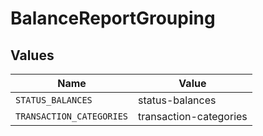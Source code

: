 # BalanceReportGrouping


## Values

| Name                     | Value                    |
| ------------------------ | ------------------------ |
| `STATUS_BALANCES`        | status-balances          |
| `TRANSACTION_CATEGORIES` | transaction-categories   |